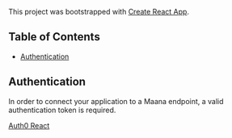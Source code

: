 This project was bootstrapped with [Create React App](https://github.com/facebookincubator/create-react-app).

## Table of Contents

* [Authentication](#authentication)

## Authentication

In order to connect your application to a Maana endpoint, a valid authentication token is required.

[Auth0 React](https://auth0.com/docs/quickstart/spa/react)
